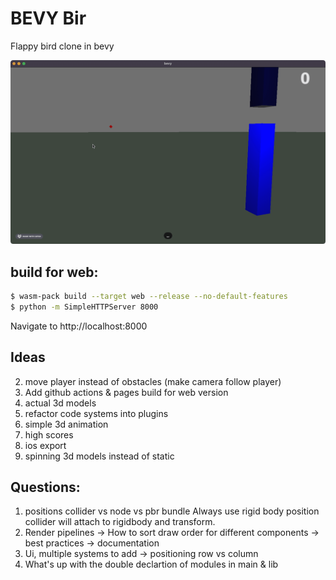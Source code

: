 # BEVY Bir
Flappy bird clone in bevy

![alt text][screenshot]

[screenshot]: https://raw.githubusercontent.com/mahulst/bevy-bird/master/docs/example.gif "Example gif"

## build for web:
```bash
$ wasm-pack build --target web --release --no-default-features
$ python -m SimpleHTTPServer 8000 
```
Navigate to http://localhost:8000

## Ideas
2. move player instead of obstacles (make camera follow player)
4. Add github actions & pages build for web version
5. actual 3d models
3. refactor code systems into plugins
6. simple 3d animation
7. high scores
8. ios export
9. spinning 3d models instead of static

## Questions:
1. positions collider vs node vs pbr bundle
Always use rigid body position collider will attach to rigidbody and transform.
2. Render pipelines -> How to sort draw order for different components -> best practices -> documentation
3. Ui, multiple systems to add -> positioning row vs column
4. What's up with the double declartion of modules in main & lib
